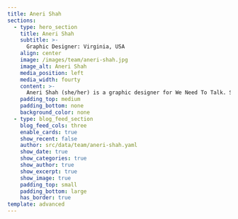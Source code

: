 ```yaml
---
title: Aneri Shah
sections:
  - type: hero_section
    title: Aneri Shah
    subtitle: >-
      Graphic Designer: Virginia, USA
    align: center
    image: /images/team/aneri-shah.jpg
    image_alt: Aneri Shah
    media_position: left
    media_width: fourty
    content: >-
      Aneri Shah (she/her) is a graphic designer for We Need To Talk. She is 16 years old and attends high school in the United States. She's always wanted to participate in activism because she believes it's important for people to express their opinions. Aneri enjoys playing piano, practicing lacrosse, and dancing. She also likes to listen to music, draw, and binge series on Netflix.
    padding_top: medium
    padding_bottom: none
    background_color: none
  - type: blog_feed_section
    blog_feed_cols: three
    enable_cards: true
    show_recent: false
    author: src/data/team/aneri-shah.yaml
    show_date: true
    show_categories: true
    show_author: true
    show_excerpt: true
    show_image: true
    padding_top: small
    padding_bottom: large
    has_border: true
template: advanced
---
```

